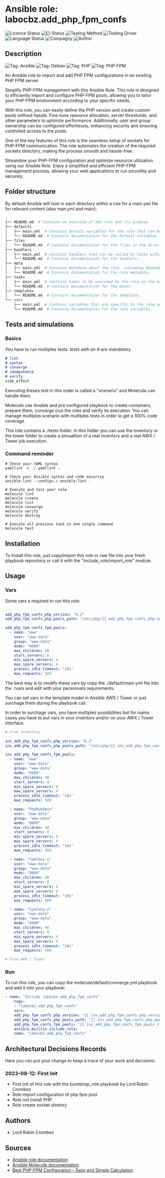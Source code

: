 # Ansible role: labocbz.add_php_fpm_confs

![Licence Status](https://img.shields.io/badge/licence-MIT-brightgreen)
![CI Status](https://img.shields.io/badge/CI-success-brightgreen)
![Testing Method](https://img.shields.io/badge/Testing%20Method-Ansible%20Molecule-blueviolet)
![Testing Driver](https://img.shields.io/badge/Testing%20Driver-docker-blueviolet)
![Language Status](https://img.shields.io/badge/language-Ansible-red)
![Compagny](https://img.shields.io/badge/Compagny-Labo--CBZ-blue)
![Author](https://img.shields.io/badge/Author-Lord%20Robin%20Crombez-blue)

## Description

![Tag: Ansible](https://img.shields.io/badge/Tech-Ansible-orange)
![Tag: Debian](https://img.shields.io/badge/Tech-Debian-orange)
![Tag: PHP](https://img.shields.io/badge/Tech-PHP-orange)
![Tag: PHP-FPM](https://img.shields.io/badge/Tech-PHP--FPM-orange)

An Ansible role to import and add PHP FPM configurations in an existing PHP FPM server.

Simplify PHP-FPM management with this Ansible Role. This role is designed to efficiently import and configure PHP-FPM pools, allowing you to tailor your PHP-FPM environment according to your specific needs.

With this role, you can easily define the PHP version and create custom pools without hassle. Fine-tune resource allocation, server thresholds, and other parameters to optimize performance. Additionally, user and group ownership can be configured effortlessly, enhancing security and ensuring controlled access to the pools.

One of the key features of this role is the seamless setup of sockets for PHP-FPM communication. The role automates the creation of the required sockets directory, making the process smooth and hassle-free.

Streamline your PHP-FPM configuration and optimize resource utilization using our Ansible Role. Enjoy a simplified and efficient PHP-FPM management process, allowing your web applications to run smoothly and securely.

## Folder structure

By default Ansible will look in each directory within a role for a main.yml file for relevant content (also man.yml and main):

```PYTHON
.
├── README.md  # Contains an overview of the role and its purpose.
├── defaults
│   ├── main.yml  # Contains default variables for the role that can be overridden by users.
│   └── README.md  # Contains documentation for the default variables.
├── files
│   └── README.md  # Contains documentation for the files in the directory.
├── handlers
│   ├── main.yml  # Contains handlers that can be called by tasks within the role.
│   └── README.md  # Contains documentation for the handlers.
├── meta
│   ├── main.yml  # Contains metadata about the role, including dependencies and supported platforms.
│   └── README.md  # Contains documentation for the role metadata.
├── tasks
│   ├── main.yml  # Contains tasks to be executed by the role on the managed nodes.
│   └── README.md  # Contains documentation for the tasks.
├── templates
│   └── README.md  # Contains documentation for the templates.
└── vars
    ├── main.yml  # Contains variables that are specific to the role and are not meant to be overridden.
    └── README.md  # Contains documentation for the role variables.
```

## Tests and simulations

### Basics

You have to run multiples tests. *tests with an # are mandatory*

```MARKDOWN
# lint
# syntax
# converge
# idempotence
# verify
side_effect
```

Executing theses test in this order is called a "scenario" and Molecule can handle them.

Molecule use Ansible and pre configured playbook to create containers, prepare them, converge (run the role) and verify its execution.
You can manage multiples scenario with multiples tests in order to get a 100% code coverage.

This role contains a ./tests folder. In this folder you can use the inventory or the tower folder to create a simualtion of a real inventory and a real AWX / Tower job execution.

### Command reminder

```SHELL
# Check your YAML syntax
yamllint -c ./.yamllint .

# Check your Ansible syntax and code security
ansible-lint --config=./.ansible-lint .

# Execute and test your role
molecule lint
molecule create
molecule list
molecule converge
molecule verify
molecule destroy

# Execute all previous task in one single command
molecule test
```

## Installation

To install this role, just copy/import this role or raw file into your fresh playbook repository or call it with the "include_role/import_role" module.

## Usage

### Vars

Some vars a required to run this role:

```YAML
---
add_php_fpm_confs_php_version: "8.2"
add_php_fpm_confs_php_pools_path: "/etc/php/{{ add_php_fpm_confs_php_version }}/fpm/pool.d"

add_php_fpm_confs_fpm_pools:
  - name: "www"
    user: "www-data"
    group: "www-data"
    mode: "0600"
    max_children: 40
    start_servers: 8
    min_spare_servers: 4
    max_spare_servers: 4
    process_idle_timeout: "10s"
    max_requests: 500

```

The best way is to modify these vars by copy the ./default/main.yml file into the ./vars and edit with your personnals requirements.

You can set vars in the template model in Ansible AWX / Tower or just surchage them during the playbook call.

In order to surchage vars, you have multiples possibilities but for mains cases you have to put vars in your inventory and/or on your AWX / Tower interface.

```YAML
# From inventory
---
inv_add_php_fpm_confs_php_version: "8.2"
inv_add_php_fpm_confs_php_pools_path: "/etc/php/{{ inv_add_php_fpm_confs_php_version }}/fpm/pool.d"

inv_add_php_fpm_confs_fpm_pools:
  - name: "www"
    user: "www-data"
    group: "www-data"
    mode: "0600"
    max_children: 40
    start_servers: 8
    min_spare_servers: 4
    max_spare_servers: 4
    process_idle_timeout: "10s"
    max_requests: 500

  - name: "PhpMyAdmin"
    user: "www-data"
    group: "www-data"
    mode: "0600"
    max_children: 40
    start_servers: 8
    min_spare_servers: 4
    max_spare_servers: 4
    process_idle_timeout: "10s"
    max_requests: 500

  - name: "Symfony-1"
    user: "www-data"
    group: "www-data"
    mode: "0600"
    max_children: 40
    start_servers: 8
    min_spare_servers: 4
    max_spare_servers: 4
    process_idle_timeout: "10s"
    max_requests: 500

  - name: "Symfony-2"
    user: "www-data"
    group: "www-data"
    mode: "0600"
    max_children: 40
    start_servers: 8
    min_spare_servers: 4
    max_spare_servers: 4
    process_idle_timeout: "10s"
    max_requests: 500
```

```YAML
# From AWX / Tower

```

### Run

To run this role, you can copy the molecule/default/converge.yml playbook and add it into your playbook:

```YAML
- name: "Include labocbz.add_php_fpm_confs"
    tags:
    - "labocbz.add_php_fpm_confs"
    vars:
    add_php_fpm_confs_php_version: "{{ inv_add_php_fpm_confs_php_version }}"
    add_php_fpm_confs_php_pools_path: "{{ inv_add_php_fpm_confs_php_pools_path }}"
    add_php_fpm_confs_fpm_pools: "{{ inv_add_php_fpm_confs_fpm_pools }}"
    ansible.builtin.include_role:
    name: "labocbz.add_php_fpm_confs"
```

## Architectural Decisions Records

Here you can put your change to keep a trace of your work and decisions.

### 2023-08-12: First Init

* First init of this role with the bootstrap_role playbook by Lord Robin Crombez
* Role import configuration of php fpm pool
* Role not install PHP
* Role create socket diretory

## Authors

* Lord Robin Crombez

## Sources

* [Ansible role documentation](https://docs.ansible.com/ansible/latest/playbook_guide/playbooks_reuse_roles.html)
* [Ansible Molecule documentation](https://molecule.readthedocs.io/)
* [Best PHP-FPM Configuration – Easy and Simple Calculation](https://www.cloudbooklet.com/best-php-fpm-configuration-easy-and-simple-calculation/)